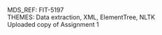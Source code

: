 MDS_REF: FIT-5197  
THEMES: Data extraction, XML, ElementTree, NLTK  
Uploaded copy of Assignment 1

